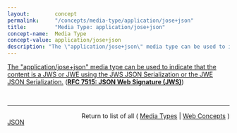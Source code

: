 ```yaml
---
layout:        concept
permalink:     "/concepts/media-type/application/jose+json"
title:         "Media Type: application/jose+json"
concept-name:  Media Type
concept-value: application/jose+json
description: "The \"application/jose+json\" media type can be used to indicate that the content is a JWS or JWE using the JWS JSON Serialization or the JWE JSON Serialization."
---
```


[The "application/jose+json" media type can be used to indicate that the content is a JWS or JWE using the JWS JSON Serialization or the JWE JSON Serialization.](https://datatracker.ietf.org/doc/html/rfc7515#section-9.2 "Read documentation for Media Type &#34;application/jose+json&#34;") (**[RFC 7515: JSON Web Signature (JWS)](/specs/IETF/RFC/7515 "JSON Web Signature (JWS) represents content secured with digital signatures or Message Authentication Codes (MACs) using JSON-based data structures. Cryptographic algorithms and identifiers for use with this specification are described in the separate JSON Web Algorithms (JWA) specification and an IANA registry defined by that specification. Related encryption capabilities are described in the separate JSON Web Encryption (JWE) specification.")**)

<br/>
<hr/>

<p style="float : left"><a href="./application/jose+json.json" title="JSON representing this particular Web Concept value">JSON</a></p>
<p style="text-align: right">Return to list of all ( <a href="../media-type/">Media Types</a> | <a href="../">Web Concepts</a> )</p>
